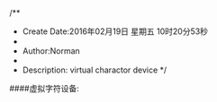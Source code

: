 /**
* Create Date:2016年02月19日 星期五 10时20分53秒
* 
* Author:Norman
* 
* Description: virtual charactor device
*/

####虚拟字符设备:
